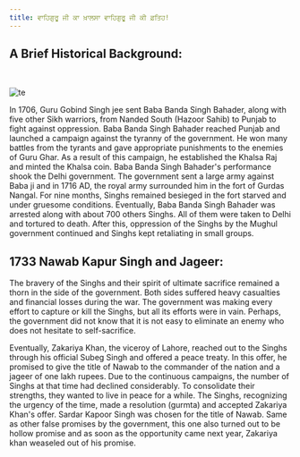 ```yaml
---
title: ਵਾਹਿਗੁਰੂ ਜੀ ਕਾ ਖ਼ਾਲਸਾ ਵਾਹਿਗੁਰੂ ਜੀ ਕੀ ਫ਼ਤਿਹ!
---
```

## A Brief Historical Background:

<br>

![](/images/blog_post_01-2048x1152.jpeg "te")

<p>In 1706, Guru Gobind Singh jee sent Baba Banda Singh Bahader, along with five other Sikh warriors, from Nanded South (Hazoor Sahib) to Punjab to fight against oppression. Baba Banda Singh Bahader reached Punjab and launched a campaign against the tyranny of the government. He won many battles from the tyrants and gave appropriate punishments to the enemies of Guru Ghar. As a result of this campaign, he established the Khalsa Raj and minted the Khalsa coin. Baba Banda Singh Bahader's performance shook the Delhi government. The government sent a large army against Baba ji and in 1716 AD, the royal army surrounded him in the fort of Gurdas Nangal. For nine months, Singhs remained besieged in the fort starved and under gruesome conditions. Eventually, Baba Banda Singh Bahader was arrested along with about 700 others Singhs. All of them were taken to Delhi and tortured to death. After this, oppression of the Singhs by the Mughul government continued and Singhs kept retaliating in small groups.</p>

## 1733 Nawab Kapur Singh and Jageer:

<p>The bravery of the Singhs and their spirit of ultimate sacrifice remained a thorn in the side of the government. Both sides suffered heavy casualties and financial losses during the war. The government was making every effort to capture or kill the Singhs, but all its efforts were in vain. Perhaps, the government did not know that it is not easy to eliminate an enemy who does not hesitate to self-sacrifice.</p>

<p>Eventually, Zakariya Khan, the viceroy of Lahore, reached out to the Singhs through his official Subeg Singh and offered a peace treaty. In this offer, he promised to give the title of Nawab to the commander of the nation and a jageer of one lakh rupees. Due to the continuous campaigns, the number of Singhs at that time had declined considerably. To consolidate their strengths, they wanted to live in peace for a while. The Singhs, recognizing the urgency of the time, made a resolution (gurmta) and accepted Zakariya Khan's offer. Sardar Kapoor Singh was chosen for the title of Nawab. Same as other false promises by the government, this one also turned out to be hollow promise and as soon as the opportunity came next year, Zakariya khan weaseled out of his promise.</p>
